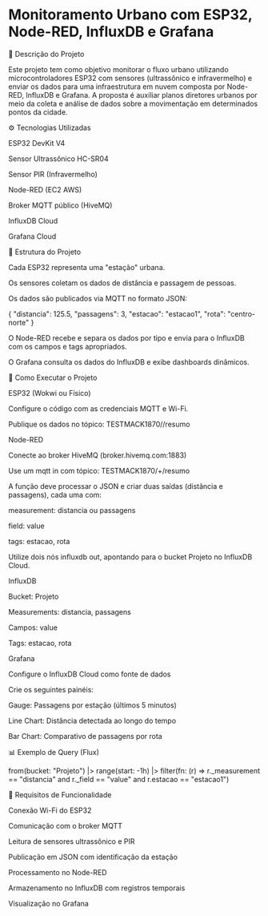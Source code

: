 # Monitoramento Urbano com ESP32, Node-RED, InfluxDB e Grafana

📌 Descrição do Projeto

Este projeto tem como objetivo monitorar o fluxo urbano utilizando microcontroladores ESP32 com sensores (ultrassônico e infravermelho) e enviar os dados para uma infraestrutura em nuvem composta por Node-RED, InfluxDB e Grafana. A proposta é auxiliar planos diretores urbanos por meio da coleta e análise de dados sobre a movimentação em determinados pontos da cidade.

⚙️ Tecnologias Utilizadas

ESP32 DevKit V4

Sensor Ultrassônico HC-SR04

Sensor PIR (Infravermelho)

Node-RED (EC2 AWS)

Broker MQTT público (HiveMQ)

InfluxDB Cloud

Grafana Cloud

🧩 Estrutura do Projeto

Cada ESP32 representa uma "estação" urbana.

Os sensores coletam os dados de distância e passagem de pessoas.

Os dados são publicados via MQTT no formato JSON:

{
  "distancia": 125.5,
  "passagens": 3,
  "estacao": "estacao1",
  "rota": "centro-norte"
}

O Node-RED recebe e separa os dados por tipo e envia para o InfluxDB com os campos e tags apropriados.

O Grafana consulta os dados do InfluxDB e exibe dashboards dinâmicos.

🚀 Como Executar o Projeto

ESP32 (Wokwi ou Físico)

Configure o código com as credenciais MQTT e Wi-Fi.

Publique os dados no tópico: TESTMACK1870/<estacao>/resumo

Node-RED

Conecte ao broker HiveMQ (broker.hivemq.com:1883)

Use um mqtt in com tópico: TESTMACK1870/+/resumo

A função deve processar o JSON e criar duas saídas (distância e passagens), cada uma com:

measurement: distancia ou passagens

field: value

tags: estacao, rota

Utilize dois nós influxdb out, apontando para o bucket Projeto no InfluxDB Cloud.

InfluxDB

Bucket: Projeto

Measurements: distancia, passagens

Campos: value

Tags: estacao, rota

Grafana

Configure o InfluxDB Cloud como fonte de dados

Crie os seguintes painéis:

Gauge: Passagens por estação (últimos 5 minutos)

Line Chart: Distância detectada ao longo do tempo

Bar Chart: Comparativo de passagens por rota

📊 Exemplo de Query (Flux)

from(bucket: "Projeto")
  |> range(start: -1h)
  |> filter(fn: (r) => r._measurement == "distancia" and r._field == "value" and r.estacao == "estacao1")

📎 Requisitos de Funcionalidade

Conexão Wi-Fi do ESP32

Comunicação com o broker MQTT

Leitura de sensores ultrassônico e PIR

Publicação em JSON com identificação da estação

Processamento no Node-RED

Armazenamento no InfluxDB com registros temporais

Visualização no Grafana
